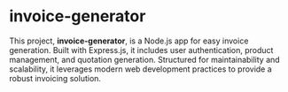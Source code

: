 # invoice-generator
This project, **invoice-generator**, is a Node.js app for easy invoice generation. Built with Express.js, it includes user authentication, product management, and quotation generation. Structured for maintainability and scalability, it leverages modern web development practices to provide a robust invoicing solution.

